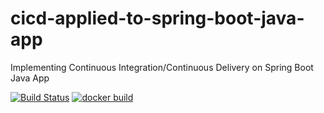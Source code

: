 # cicd-applied-to-spring-boot-java-app
Implementing Continuous Integration/Continuous Delivery on Spring Boot Java App

[![Build Status](https://travis-ci.com/ccizer/cicd-applied-to-spring-boot-java-app.svg)](https://travis-ci.com/ccizer/cicd-applied-to-spring-boot-java-app)
[![docker build](https://img.shields.io/docker/cloud/build/ccizer/cicd-applied-to-spring-boot-java-app)](https://img.shields.io/docker/cloud/build/ccizer/cicd-applied-to-spring-boot-java-app)
